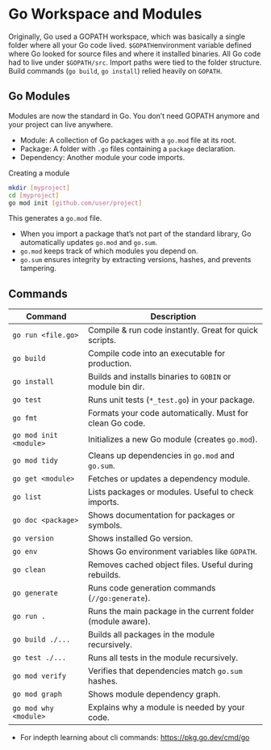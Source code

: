 # Go Workspace and Modules

Originally, Go used a GOPATH workspace, which was basically a single folder where all your Go code lived. `$GOPATH`environment variable defined where Go looked for source files and where it installed binaries. All Go code had to live under `$GOPATH/src`. Import paths were tied to the folder structure. Build commands (`go build`, `go install`) relied heavily on `GOPATH`.

## Go Modules

Modules are now the standard in Go. You don’t need GOPATH anymore and your project can live anywhere.

- Module: A collection of Go packages with a `go.mod` file at its root.
- Package: A folder with `.go` files containing a `package` declaration.
- Dependency: Another module your code imports.

Creating a module

```bash
mkdir [myproject]
cd [myproject]
go mod init [github.com/user/project]
```

This generates a `go.mod` file.

- When you import a package that’s not part of the standard library, Go automatically updates `go.mod` and `go.sum`.
- `go.mod` keeps track of which modules you depend on.
- `go.sum` ensures integrity by extracting versions, hashes, and prevents tampering.

## Commands

| Command                | Description                                                 |
| ---------------------- | ----------------------------------------------------------- |
| `go run <file.go>`     | Compile & run code instantly. Great for quick scripts.      |
| `go build`             | Compile code into an executable for production.             |
| `go install`           | Builds and installs binaries to `GOBIN` or module bin dir.  |
| `go test`              | Runs unit tests (`*_test.go`) in your package.              |
| `go fmt`               | Formats your code automatically. Must for clean Go code.    |
| `go mod init <module>` | Initializes a new Go module (creates `go.mod`).             |
| `go mod tidy`          | Cleans up dependencies in `go.mod` and `go.sum`.            |
| `go get <module>`      | Fetches or updates a dependency module.                     |
| `go list`              | Lists packages or modules. Useful to check imports.         |
| `go doc <package>`     | Shows documentation for packages or symbols.                |
| `go version`           | Shows installed Go version.                                 |
| `go env`               | Shows Go environment variables like `GOPATH`.               |
| `go clean`             | Removes cached object files. Useful during rebuilds.        |
| `go generate`          | Runs code generation commands (`//go:generate`).            |
| `go run .`             | Runs the main package in the current folder (module aware). |
| `go build ./...`       | Builds all packages in the module recursively.              |
| `go test ./...`        | Runs all tests in the module recursively.                   |
| `go mod verify`        | Verifies that dependencies match `go.sum` hashes.           |
| `go mod graph`         | Shows module dependency graph.                              |
| `go mod why <module>`  | Explains why a module is needed by your code.               |

- For indepth learning about cli commands: <https://pkg.go.dev/cmd/go>

